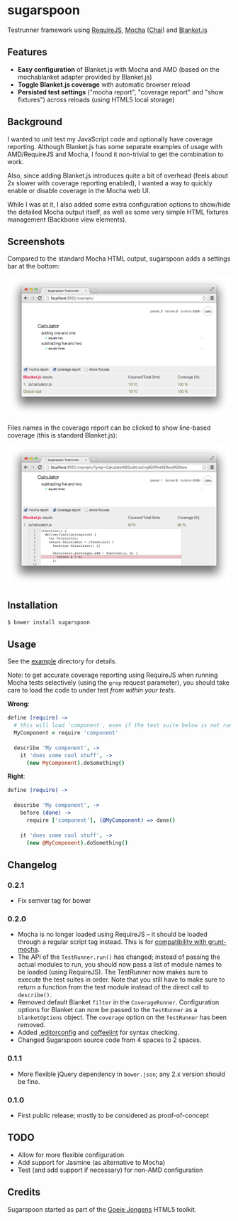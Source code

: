 sugarspoon
==========

Testrunner framework using [RequireJS](http://requirejs.org), [Mocha](http://visionmedia.github.io/mocha/) ([Chai](http://chaijs.com)) and [Blanket.js](http://blanketjs.org)


Features
--------

* **Easy configuration** of Blanket.js with Mocha and AMD (based on the mochablanket adapter provided by Blanket.js)
* **Toggle Blanket.js coverage** with automatic browser reload
* **Persisted test settings** ("mocha report", "coverage report" and "show fixtures") across reloads (using HTML5 local storage)


Background
----------

I wanted to unit test my JavaScript code and optionally have coverage reporting. Although Blanket.js has some separate examples of usage with AMD/RequireJS and Mocha, I found it non-trivial to get the combination to work.

Also, since adding Blanket.js introduces quite a bit of overhead (feels about 2x slower with coverage reporting enabled), I wanted a way to quickly enable or disable coverage in the Mocha web UI.

While I was at it, I also added some extra configuration options to show/hide the detailed Mocha output itself, as well as some very simple HTML fixtures management (Backbone view elements).

Screenshots
-----------

Compared to the standard Mocha HTML output, sugarspoon adds a settings bar at the bottom:

![](doc/assets/coverage-on.png)

Files names in the coverage report can be clicked to show line-based coverage (this is standard Blanket.js):

![](doc/assets/coverage-detail.png)


Installation
------------

    $ bower install sugarspoon


Usage
-----

See the [example](example) directory for details.

Note: to get accurate coverage reporting using RequireJS when running Mocha tests selectively (using the `grep` request parameter), you should take care to load the code to under test *from within your tests*.

**Wrong**:

```coffee
define (require) ->
  # this will load 'component', even if the test suite below is not run
  MyComponent = require 'component'

  describe 'My component', ->
    it 'does some cool stuff', ->
      (new MyComponent).doSomething()
```


**Right**:

```coffee
define (require) ->

  describe 'My component', ->
    before (done) ->
      require ['component'], (@MyComponent) => done()

    it 'does some cool stuff', ->
      (new @MyComponent).doSomething()
```

Changelog
---------

### 0.2.1

* Fix semver tag for bower

### 0.2.0

* Mocha is no longer loaded using RequireJS – it should be loaded through a regular script tag instead. This is for [compatibility with grunt-mocha](https://github.com/kmiyashiro/grunt-mocha#amd).
* The API of the `TestRunner.run()` has changed; instead of passing the actual modules to run, you should now pass a list of module names to be loaded (using RequireJS). The TestRunner now makes sure to execute the test suites in order. Note that you still have to make sure to return a function from the test module instead of the direct call to `describe()`.
* Removed default Blanket `filter` in the `CoverageRunner`. Configuration options for Blanket can now be passed to the `TestRunner` as a `blanketOptions` object. The `coverage` option on the `TestRunner` has been removed.
* Added [.editorconfig](http://editorconfig.org) and [coffeelint](http://www.coffeelint.org) for syntax checking.
* Changed Sugarspoon source code from 4 spaces to 2 spaces.

### 0.1.1

* More flexible jQuery dependency in `bower.json`; any 2.x version should be fine.

### 0.1.0

* First public release; mostly to be considered as proof-of-concept


TODO
----
* Allow for more flexible configuration
* Add support for Jasmine (as alternative to Mocha)
* Test (and add support if necessary) for non-AMD configuration


Credits
-------

Sugarspoon started as part of the [Goeie Jongens](http://goeiejongens.nl/) HTML5 toolkit.
